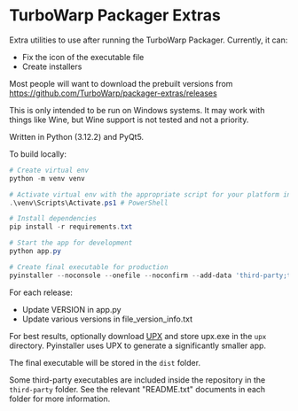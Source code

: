 # TurboWarp Packager Extras

Extra utilities to use after running the TurboWarp Packager. Currently, it can:

 - Fix the icon of the executable file
 - Create installers

Most people will want to download the prebuilt versions from https://github.com/TurboWarp/packager-extras/releases

This is only intended to be run on Windows systems. It may work with things like Wine, but Wine support is not tested and not a priority.

Written in Python (3.12.2) and PyQt5.

To build locally:

```powershell
# Create virtual env
python -m venv venv

# Activate virtual env with the appropriate script for your platform in venv/Scripts, eg.
.\venv\Scripts\Activate.ps1 # PowerShell

# Install dependencies
pip install -r requirements.txt

# Start the app for development
python app.py

# Create final executable for production
pyinstaller --noconsole --onefile --noconfirm --add-data 'third-party;third-party' --add-data 'icon.png;.' --splash splash.png --name "turbowarp-packager-extras" --version-file file_version_info.txt --icon icon.ico --upx-dir upx app.py
```

For each release:

 - Update VERSION in app.py
 - Update various versions in file_version_info.txt

For best results, optionally download [UPX](https://github.com/upx/upx/releases) and store upx.exe in the `upx` directory. Pyinstaller uses UPX to generate a significantly smaller app.

The final executable will be stored in the `dist` folder.

Some third-party executables are included inside the repository in the `third-party` folder. See the relevant "README.txt" documents in each folder for more information.
